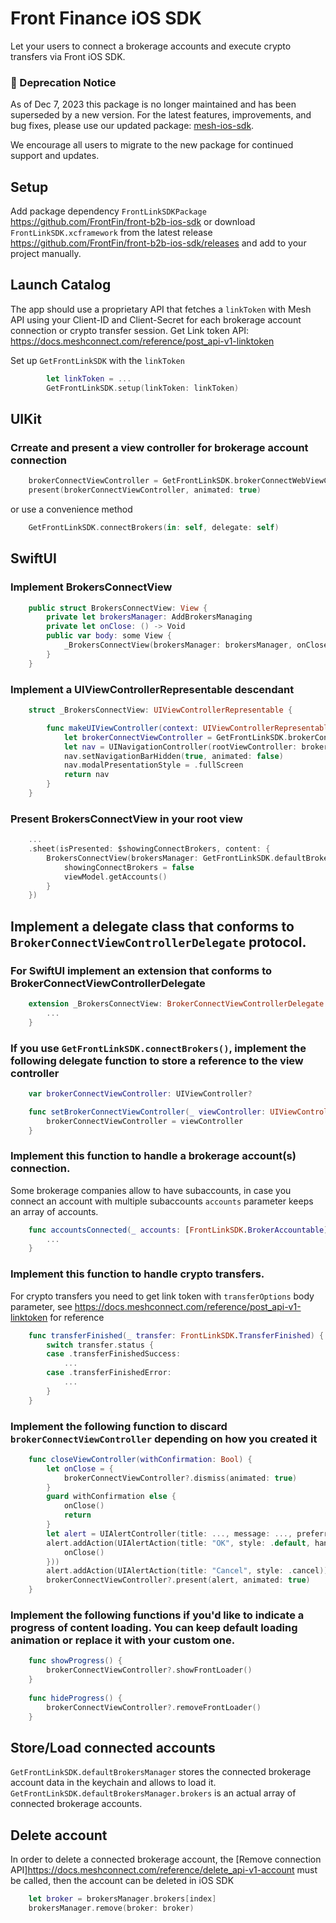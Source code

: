 # Front Finance iOS SDK

Let your users to connect a brokerage accounts and execute crypto transfers via Front iOS SDK.

### 📌 Deprecation Notice

As of Dec 7, 2023 this package is no longer maintained and has been superseded by a new version. For the latest features, improvements, and bug fixes, please use our updated package: [mesh-ios-sdk](https://github.com/FrontFin/mesh-ios-sdk).

We encourage all users to migrate to the new package for continued support and updates.

## Setup

Add package dependency `FrontLinkSDKPackage` https://github.com/FrontFin/front-b2b-ios-sdk
or download `FrontLinkSDK.xcframework` from the latest release https://github.com/FrontFin/front-b2b-ios-sdk/releases and add to your project manually.

## Launch Catalog

The app should use a proprietary API that fetches a `linkToken` with Mesh API using your Client-ID and Client-Secret for each brokerage account connection or crypto transfer session.
Get Link token API: https://docs.meshconnect.com/reference/post_api-v1-linktoken

Set up `GetFrontLinkSDK` with the `linkToken`

```swift
        let linkToken = ...
        GetFrontLinkSDK.setup(linkToken: linkToken)
```

## UIKit

### Crreate and present a view controller for brokerage account connection

```swift
    brokerConnectViewController = GetFrontLinkSDK.brokerConnectWebViewController(brokersManager: brokersManager, delegate: self)
    present(brokerConnectViewController, animated: true)
```

or use a convenience method

```swift
    GetFrontLinkSDK.connectBrokers(in: self, delegate: self)
```

## SwiftUI 

### Implement BrokersConnectView

```swift
    public struct BrokersConnectView: View {
        private let brokersManager: AddBrokersManaging
        private let onClose: () -> Void
        public var body: some View {
            _BrokersConnectView(brokersManager: brokersManager, onClose: onClose)
        }
    }
```

### Implement a UIViewControllerRepresentable descendant

```swift
    struct _BrokersConnectView: UIViewControllerRepresentable {

        func makeUIViewController(context: UIViewControllerRepresentableContext<_BrokersConnectView>) -> UIViewController {
            let brokerConnectViewController = GetFrontLinkSDK.brokerConnectWebViewController(brokersManager: brokersManager, delegate: self)
            let nav = UINavigationController(rootViewController: brokerConnectViewController)
            nav.setNavigationBarHidden(true, animated: false)
            nav.modalPresentationStyle = .fullScreen
            return nav
        }
    }
```

### Present BrokersConnectView in your root view

```swift
    ...
    .sheet(isPresented: $showingConnectBrokers, content: {
        BrokersConnectView(brokersManager: GetFrontLinkSDK.defaultBrokersManager) {
            showingConnectBrokers = false
            viewModel.getAccounts()
        }
    })
```

## Implement a delegate class that conforms to `BrokerConnectViewControllerDelegate` protocol.

### For SwiftUI implement an extension that conforms to BrokerConnectViewControllerDelegate

```swift
    extension _BrokersConnectView: BrokerConnectViewControllerDelegate {
        ...
    }
```

### If you use `GetFrontLinkSDK.connectBrokers()`, implement the following delegate function to store a reference to the view controller

```swift
    var brokerConnectViewController: UIViewController?

    func setBrokerConnectViewController(_ viewController: UIViewController) {
        brokerConnectViewController = viewController
    }
```

### Implement this function to handle a brokerage account(s) connection.

Some brokerage companies allow to have subaccounts, in case you connect an account with multiple subaccounts `accounts` parameter keeps an array of accounts.

```swift
    func accountsConnected(_ accounts: [FrontLinkSDK.BrokerAccountable]) {
        ...
    }
```

### Implement this function to handle crypto transfers.

For crypto transfers you need to get link token with `transferOptions` body parameter, see https://docs.meshconnect.com/reference/post_api-v1-linktoken for reference

```swift
    func transferFinished(_ transfer: FrontLinkSDK.TransferFinished) {
        switch transfer.status {
        case .transferFinishedSuccess:
            ...
        case .transferFinishedError:
            ...
        }
    }
```

### Implement the following function to discard `brokerConnectViewController` depending on how you created it

```swift
    func closeViewController(withConfirmation: Bool) {
        let onClose = {
            brokerConnectViewController?.dismiss(animated: true)
        }
        guard withConfirmation else {
            onClose()
            return
        }
        let alert = UIAlertController(title: ..., message: ..., preferredStyle: .alert)
        alert.addAction(UIAlertAction(title: "OK", style: .default, handler: { _ in
            onClose()
        }))
        alert.addAction(UIAlertAction(title: "Cancel", style: .cancel))
        brokerConnectViewController?.present(alert, animated: true)
    }
```

### Implement the following functions if you'd like to indicate a progress of content loading. You can keep default loading animation or replace it with your custom one.

```swift
    func showProgress() {
        brokerConnectViewController?.showFrontLoader()
    }
    
    func hideProgress() {
        brokerConnectViewController?.removeFrontLoader()
    }
```

## Store/Load connected accounts

`GetFrontLinkSDK.defaultBrokersManager` stores the connected brokerage account data in the keychain and allows to load it.
`GetFrontLinkSDK.defaultBrokersManager.brokers` is an actual array of connected brokerage accounts.

## Delete account

In order to delete a connected brokerage account, the [Remove connection API]https://docs.meshconnect.com/reference/delete_api-v1-account must be called, then the account can be deleted in iOS SDK

```swift
    let broker = brokersManager.brokers[index]
    brokersManager.remove(broker: broker)
```
